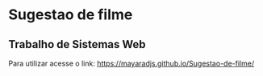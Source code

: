 # Sugestao de filme

## Trabalho de Sistemas Web
Para utilizar acesse o link: https://mayaradjs.github.io/Sugestao-de-filme/
